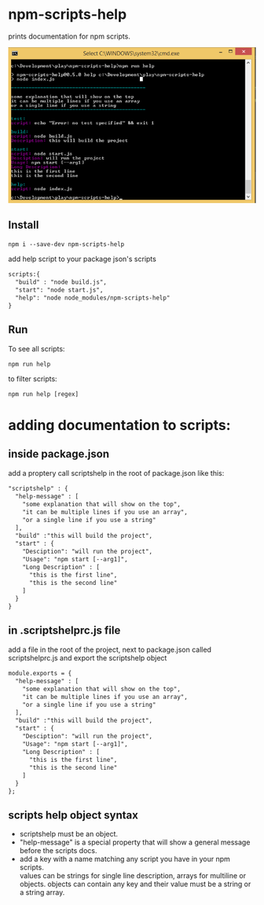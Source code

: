 # npm-scripts-help
prints documentation for npm scripts.

![screenshot](npm-scripts-help.png)

## Install
```
npm i --save-dev npm-scripts-help
```

add help script to your package json's scripts

```
scripts:{
  "build" : "node build.js",
  "start": "node start.js",
  "help": "node node_modules/npm-scripts-help"
}

```

## Run
To see all scripts:
```
npm run help
```
to filter scripts:
```
npm run help [regex]
```

# adding documentation to scripts:

## inside package.json
add a proptery call scriptshelp in the root of package.json like this:
```
"scriptshelp" : {
  "help-message" : [
    "some explanation that will show on the top",
    "it can be multiple lines if you use an array",
    "or a single line if you use a string"
  ],
  "build" :"this will build the project",
  "start" : {
    "Desciption": "will run the project",
    "Usage": "npm start [--arg1]",
    "Long Description" : [
      "this is the first line",
      "this is the second line"
    ]
  }
}
```

## in .scriptshelprc.js file
add a file in the root of the project, next to package.json called scriptshelprc.js and export the scriptshelp object
```
module.exports = {
  "help-message" : [
    "some explanation that will show on the top",
    "it can be multiple lines if you use an array",
    "or a single line if you use a string"
  ],
  "build" :"this will build the project",
  "start" : {
    "Desciption": "will run the project",
    "Usage": "npm start [--arg1]",
    "Long Description" : [
      "this is the first line",
      "this is the second line"
    ]
  }
};
```


## scripts help object syntax
* scriptshelp must be an object.
* "help-message" is a special property that will show a general message before the scripts docs.
* add a key with a name matching any script you have in your npm scripts.    
values can be strings for single line description, arrays for multiline or objects.
objects can contain any key and their value must be a string or a string array.







